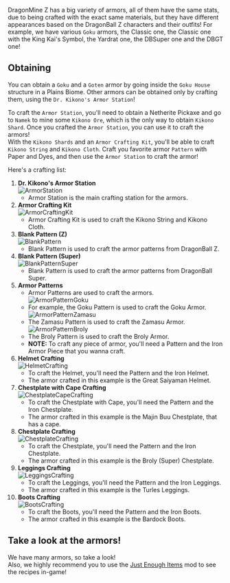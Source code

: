DragonMine Z has a big variety of armors, all of them have the same stats, due to being crafted with the exact same materials, but they have different appearances based on the DragonBall Z characters and their outfits!
For example, we have various `Goku` armors, the Classic one, the Classic one with the King Kai's Symbol, the Yardrat one, the DBSuper one and the DBGT one!

## **Obtaining**
You can obtain a `Goku` and a `Goten` armor by going inside the `Goku House` structure in a Plains Biome.
Other armors can be obtained only by crafting them, using the `Dr. Kikono's Armor Station`!

To craft the `Armor Station`, you'll need to obtain a Netherite Pickaxe and go to `Namek` to mine some `Kikono Ore`, which is the only way to obtain `Kikono Shard`.
Once you crafted the `Armor Station`, you can use it to craft the armors!	
With the `Kikono Shards` and an `Armor Crafting Kit`, you'll be able to craft `Kikono String` and `Kikono Cloth`.
Craft you favorite armor `Pattern` with Paper and Dyes, and then use the `Armor Station` to craft the armor!

Here's a crafting list:

1. **Dr. Kikono's Armor Station**  
![ArmorStation](../assets/armorstation.png)
     - Armor Station is the main crafting station for the armors.
2. **Armor Crafting Kit**  
![ArmorCraftingKit](../assets/armorcraftingkit.png)
     - Armor Crafting Kit is used to craft the Kikono String and Kikono Cloth.
3. **Blank Pattern (Z)**  
![BlankPattern](../assets/blankpattern.png)
     - Blank Pattern is used to craft the armor patterns from DragonBall Z.
4. **Blank Pattern (Super)**  
![BlankPatternSuper](../assets/blankpatternsuper.png)
     - Blank Pattern is used to craft the armor patterns from DragonBall Super.
5. **Armor Patterns**  
     - Armor Patterns are used to craft the armors.  
![ArmorPatternGoku](../assets/patterngoku.png)
     - For example, the Goku Pattern is used to craft the Goku Armor.
![ArmorPatternZamasu](../assets/patternzamasu.png)
     - The Zamasu Pattern is used to craft the Zamasu Armor.
![ArmorPatternBroly](../assets/patternbroly.png)
     - The Broly Pattern is used to craft the Broly Armor.
     - **NOTE:** To craft any piece of armor, you'll need a Pattern and the Iron Armor Piece that you wanna craft.
6. **Helmet Crafting**  
![HelmetCrafting](../assets/helmetcrafting.png)
     - To craft the Helmet, you'll need the Pattern and the Iron Helmet.
     - The armor crafted in this example is the Great Saiyaman Helmet.
7. **Chestplate with Cape Crafting**  
![ChestplateCapeCrafting](../assets/chestplatecapecrafting.png)
     - To craft the Chestplate with Cape, you'll need the Pattern and the Iron Chestplate.
     - The armor crafted in this example is the Majin Buu Chestplate, that has a cape.
8. **Chestplate Crafting**  
![ChestplateCrafting](../assets/chestplatecrafting.png)
     - To craft the Chestplate, you'll need the Pattern and the Iron Chestplate.
     - The armor crafted in this example is the Broly (Super) Chestplate.
9. **Leggings Crafting**  
![LeggingsCrafting](../assets/leggingscrafting.png)
     - To craft the Leggings, you'll need the Pattern and the Iron Leggings.
     - The armor crafted in this example is the Turles Leggings.
10. **Boots Crafting**  
![BootsCrafting](../assets/bootscrafting.png)
     - To craft the Boots, you'll need the Pattern and the Iron Boots.
     - The armor crafted in this example is the Bardock Boots.

## **Take a look at the armors!**
We have many armors, so take a look!  
Also, we highly recommend you to use the [Just Enough Items](https://www.curseforge.com/minecraft/mc-mods/jei) mod to see the recipes in-game!